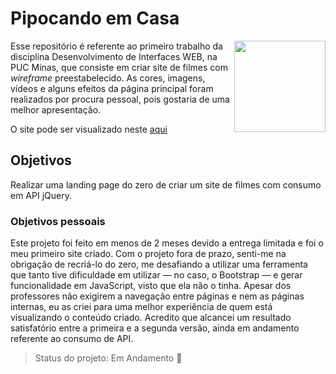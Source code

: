 # Pipocando em Casa

<img src="https://raw.githubusercontent.com/MarleneMoraes/pipocando-em-casa/main/img/Logo.png" width="146" align="right" /> Esse repositório é referente ao primeiro trabalho da disciplina Desenvolvimento de Interfaces WEB, na PUC Minas, que consiste em criar site de filmes com *wireframe* preestabelecido. As cores, imagens, vídeos e alguns efeitos da página principal foram realizados por procura pessoal, pois gostaria de uma melhor apresentação.

O site pode ser visualizado neste [aqui](https://marlenemoraes.github.io/pipocando-em-casa)

## Objetivos
Realizar uma landing page do zero de criar um site de filmes com consumo em API jQuery. 

### Objetivos pessoais
Este projeto foi feito em menos de 2 meses devido a entrega limitada e foi o meu primeiro site criado. Com o projeto fora de prazo, senti-me na obrigação de recriá-lo do zero, me desafiando a utilizar uma ferramenta que tanto tive dificuldade em utilizar — no caso, o Bootstrap — e gerar funcionalidade em JavaScript, visto que ela não o tinha. Apesar dos professores não exigirem a navegação entre páginas e nem as páginas internas, eu as criei para uma melhor experiência de quem está visualizando o conteúdo criado.
Acredito que alcancei um resultado satisfatório entre a primeira e a segunda versão, ainda em andamento referente ao consumo de API.

> Status do projeto: Em Andamento :pencil:

